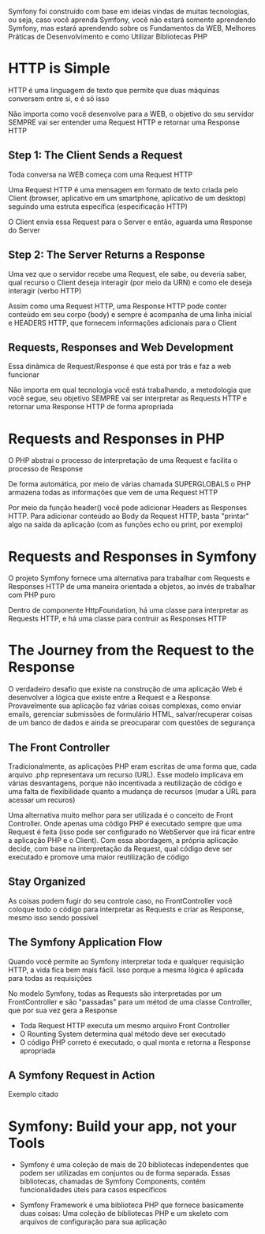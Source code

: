 Symfony foi construído com base em ideias vindas de muitas tecnologias, ou seja, caso você aprenda Symfony, você não estará somente aprendendo Symfony, mas estará aprendendo sobre os Fundamentos da WEB, Melhores Práticas de Desenvolvimento e como Utilizar Bibliotecas PHP

# HTTP is Simple
HTTP é uma linguagem de texto que permite que duas máquinas conversem entre si, e é só isso

Não importa como você desenvolve para a WEB, o objetivo do seu servidor SEMPRE vai ser entender uma Request HTTP e retornar uma Response HTTP

## Step 1: The Client Sends a Request
Toda conversa na WEB começa com uma Request HTTP

Uma Request HTTP é uma mensagem em formato de texto criada pelo Client (browser, aplicativo em um smartphone, aplicativo de um desktop) seguindo uma estruta específica (especificação HTTP)

O Client envia essa Request para o Server e então, aguarda uma Response do Server

## Step 2: The Server Returns a Response
Uma vez que o servidor recebe uma Request, ele sabe, ou deveria saber, qual recurso o Client deseja interagir (por meio da URN) e como ele deseja interagir (verbo HTTP)

Assim como uma Request HTTP, uma Response HTTP pode conter conteúdo em seu corpo (body) e sempre é acompanha de uma linha inicial e HEADERS HTTP, que fornecem informações adicionais para o Client

## Requests, Responses and Web Development
Essa dinâmica de Request/Response é que está por trás e faz a web funcionar

Não importa em qual tecnologia você está trabalhando, a metodologia que você segue, seu objetivo SEMPRE vai ser interpretar as Requests HTTP e retornar uma Response HTTP de forma apropriada

# Requests and Responses in PHP
O PHP abstrai o processo de interpretação de uma Request e facilita o processo de Response

De forma automática, por meio de várias chamada SUPERGLOBALS o PHP armazena todas as informações que vem de uma Request HTTP

Por meio da função header() você pode adicionar Headers as Responses HTTP. Para adicionar conteúdo ao Body da Request HTTP, basta "printar" algo na saída da aplicação (com as funções echo ou print, por exemplo)

# Requests and Responses in Symfony
O projeto Symfony fornece uma alternativa para trabalhar com Requests e Responses HTTP de uma maneira orientada a objetos, ao invés de trabalhar com PHP puro

Dentro de componente HttpFoundation, há uma classe para interpretar as Requests HTTP, e há uma classe para contruir as Responses HTTP

# The Journey from the Request to the Response
O verdadeiro desafio que existe na construção de uma aplicação Web é desenvolver a lógica que existe entre a Request e a Response. Provavelmente sua aplicação faz várias coisas complexas, como enviar emails, gerenciar submissões de formulário HTML, salvar/recuperar coisas de um banco de dados e ainda se preocuparar com questões de segurança

## The Front Controller
Tradicionalmente, as aplicações PHP eram escritas de uma forma que, cada arquivo .php representava um recurso (URL). Esse modelo implicava em várias desvantagens, porque não incentivada a reutilização de código e uma falta de flexibilidade quanto a mudança de recursos (mudar a URL para acessar um recuros)

Uma alternativa muito melhor para ser utilizada é o conceito de Front Controller. Onde apenas uma código PHP é executado sempre que uma Request é feita (isso pode ser configurado no WebServer que irá ficar entre a aplicação PHP e o Client). Com essa abordagem, a própria aplicação decide, com base na interpretação da Request, qual código deve ser executado e promove uma maior reutilização de código

## Stay Organized
As coisas podem fugir do seu controle caso, no FrontController você coloque todo o código para interpretar as Requests e criar as Response, mesmo isso sendo possível

## The Symfony Application Flow
Quando você permite ao Symfony interpretar toda e qualquer requisição HTTP, a vida fica bem mais fácil. Isso porque a mesma lógica é aplicada para todas as requisições

No modelo Symfony, todas as Requests são interpretadas por um FrontController e são "passadas" para um métod de uma classe Controller, que por sua vez gera a Response

- Toda Request HTTP executa um mesmo arquivo Front Controller
- O Rounting System determina qual método deve ser executado
- O código PHP correto é executado, o qual monta e retorna a Response apropriada

## A Symfony Request in Action
Exemplo citado

# Symfony: Build your app, not your Tools
- Symfony é uma coleção de mais de 20 bibliotecas independentes que podem ser utilizadas em conjuntos ou de forma separada. Essas bibliotecas, chamadas de Symfony Components, contém funcionalidades úteis para casos específicos

- Symfony Framework é uma biblioteca PHP que fornece basicamente duas coisas: Uma coleção de bibliotecas PHP e um skeleto com arquivos de configuração para sua aplicação